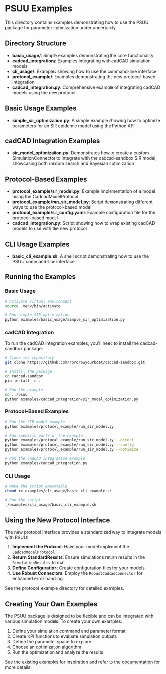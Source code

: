 # PSUU Examples

This directory contains examples demonstrating how to use the PSUU package for parameter optimization under uncertainty.

## Directory Structure

- **basic_usage/**: Simple examples demonstrating the core functionality
- **cadcad_integration/**: Examples integrating with cadCAD simulation models
- **cli_usage/**: Examples showing how to use the command-line interface
- **protocol_example/**: Examples demonstrating the new protocol-based integration
- **cadcad_integration.py**: Comprehensive example of integrating cadCAD models using the new protocol

## Basic Usage Examples

- **simple_sir_optimization.py**: A simple example showing how to optimize parameters for an SIR epidemic model using the Python API

## cadCAD Integration Examples

- **sir_model_optimization.py**: Demonstrates how to create a custom SimulationConnector to integrate with the cadcad-sandbox SIR model, showcasing both random search and Bayesian optimization

## Protocol-Based Examples

- **protocol_example/sir_model.py**: Example implementation of a model using the CadcadModelProtocol
- **protocol_example/run_sir_model.py**: Script demonstrating different ways to use the protocol-based model
- **protocol_example/sir_config.yaml**: Example configuration file for the protocol-based model
- **cadcad_integration.py**: Script showing how to wrap existing cadCAD models to use with the new protocol

## CLI Usage Examples

- **basic_cli_example.sh**: A shell script demonstrating how to use the PSUU command-line interface

## Running the Examples

### Basic Usage

```bash
# Activate virtual environment
source .venv/bin/activate

# Run simple SIR optimization
python examples/basic_usage/simple_sir_optimization.py
```

### cadCAD Integration

To run the cadCAD integration examples, you'll need to install the cadcad-sandbox package:

```bash
# Clone the repository
git clone https://github.com/rororowyourboat/cadcad-sandbox.git

# Install the package
cd cadcad-sandbox
pip install -e .

# Run the example
cd ../psuu
python examples/cadcad_integration/sir_model_optimization.py
```

### Protocol-Based Examples

```bash
# Run the SIR model example
python examples/protocol_example/run_sir_model.py

# Run specific parts of the example
python examples/protocol_example/run_sir_model.py --direct
python examples/protocol_example/run_sir_model.py --config
python examples/protocol_example/run_sir_model.py --optimize

# Run the cadCAD integration example
python examples/cadcad_integration.py
```

### CLI Usage

```bash
# Make the script executable
chmod +x examples/cli_usage/basic_cli_example.sh

# Run the script
./examples/cli_usage/basic_cli_example.sh
```

## Using the New Protocol Interface

The new protocol interface provides a standardized way to integrate models with PSUU:

1. **Implement the Protocol**: Have your model implement the `CadcadModelProtocol`
2. **Return StandardResults**: Ensure simulations return results in the `SimulationResults` format
3. **Define Configuration**: Create configuration files for your models
4. **Use Robust Connectors**: Employ the `RobustCadcadConnector` for enhanced error handling

See the protocol_example directory for detailed examples.

## Creating Your Own Examples

The PSUU package is designed to be flexible and can be integrated with various simulation models. To create your own examples:

1. Define your simulation command and parameter format
2. Create KPI functions to evaluate simulation outputs
3. Define the parameter space to explore
4. Choose an optimization algorithm
5. Run the optimization and analyze the results

See the existing examples for inspiration and refer to the [documentation](../docs/) for more details.
